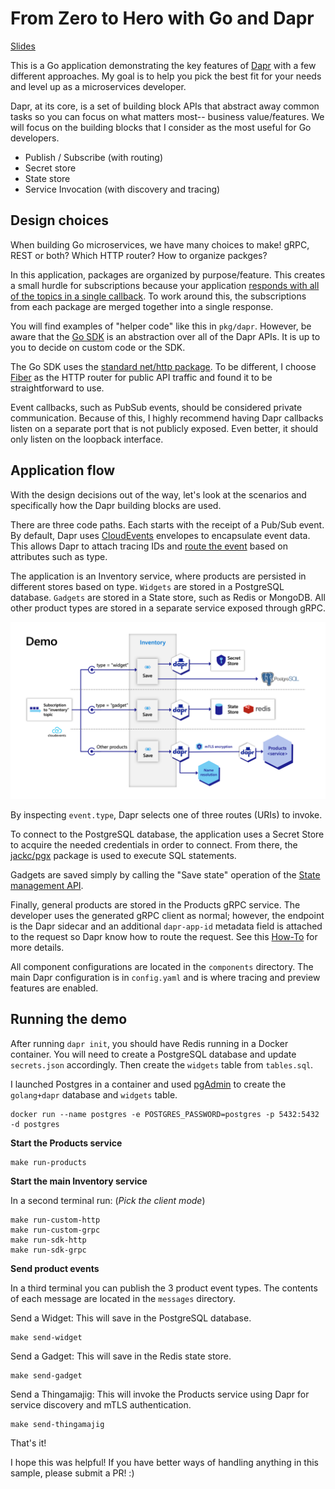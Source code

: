 # From Zero to Hero with Go and Dapr

[Slides](slides.pdf)

This is a Go application demonstrating the key features of [Dapr](https://dapr.io) with a few different approaches. My goal is to help you pick the best fit for your needs and level up as a microservices developer.

Dapr, at its core, is a set of building block APIs that abstract away common tasks so you can focus on what matters most-- business value/features. We will focus on the building blocks that I consider as the most useful for Go developers.

* Publish / Subscribe (with routing)
* Secret store
* State store
* Service Invocation (with discovery and tracing)

## Design choices

When building Go microservices, we have many choices to make! gRPC, REST or both? Which HTTP router? How to organize packges?

In this application, packages are organized by purpose/feature. This creates a small hurdle for subscriptions because your application [responds with all of the topics in a single callback](https://docs.dapr.io/developing-applications/building-blocks/pubsub/howto-publish-subscribe/#step-2-subscribe-to-topics). To work around this, the subscriptions from each package are merged together into a single response.

You will find examples of "helper code" like this in `pkg/dapr`. However, be aware that the [Go SDK](https://github.com/dapr/go-sdk) is an abstraction over all of the Dapr APIs. It is up to you to decide on custom code or the SDK.

The Go SDK uses the [standard net/http package](https://pkg.go.dev/net/http). To be different, I choose [Fiber](https://gofiber.io/) as the HTTP router for public API traffic and found it to be straightforward to use.

Event callbacks, such as PubSub events, should be considered private communication. Because of this, I highly recommend having Dapr callbacks listen on a separate port that is not publicly exposed. Even better, it should only listen on the loopback interface.

## Application flow

With the design decisions out of the way, let's look at the scenarios and specifically how the Dapr building blocks are used.

There are three code paths. Each starts with the receipt of a Pub/Sub event. By default, Dapr uses [CloudEvents](https://cloudevents.io/) envelopes to encapsulate event data. This allows Dapr to attach tracing IDs and [route the event](https://docs.dapr.io/developing-applications/building-blocks/pubsub/howto-route-messages/) based on attributes such as type.

The application is an Inventory service, where products are persisted in different stores based on type. `Widgets` are stored in a PostgreSQL database. `Gadgets` are stored in a State store, such as Redis or MongoDB. All other product types are stored in a separate service exposed through gRPC.

![Demo diagram](demo.png)

By inspecting `event.type`, Dapr selects one of three routes (URIs) to invoke.

To connect to the PostgreSQL database, the application uses a Secret Store to acquire the needed credentials in order to connect. From there, the [jackc/pgx](https://github.com/jackc/pgx) package is used to execute SQL statements.

Gadgets are saved simply by calling the "Save state" operation of the [State management API](https://docs.dapr.io/reference/api/state_api/).

Finally, general products are stored in the Products gRPC service. The developer uses the generated gRPC client as normal; however, the endpoint is the Dapr sidecar and an additional `dapr-app-id` metadata field is attached to the request so Dapr know how to route the request. See this [How-To](https://docs.dapr.io/developing-applications/building-blocks/service-invocation/howto-invoke-services-grpc/) for more details.

All component configurations are located in the `components` directory. The main Dapr configuration is in `config.yaml` and is where tracing and preview features are enabled.

## Running the demo

After running `dapr init`, you should have Redis running in a Docker container. You will need to create a PostgreSQL database and update `secrets.json` accordingly. Then create the `widgets` table from `tables.sql`.

I launched Postgres in a container and used [pgAdmin](https://www.pgadmin.org) to create the `golang+dapr` database and `widgets` table.

```shell
docker run --name postgres -e POSTGRES_PASSWORD=postgres -p 5432:5432 -d postgres
```

**Start the Products service**

```shell
make run-products
```

**Start the main Inventory service**

In a second terminal run: (_Pick the client mode_)

```shell
make run-custom-http
make run-custom-grpc
make run-sdk-http
make run-sdk-grpc
```

**Send product events**

In a third terminal you can publish the 3 product event types. The contents of each message are located in the `messages` directory.

Send a Widget: This will save in the PostgreSQL database.

```shell
make send-widget
```

Send a Gadget: This will save in the Redis state store.

```shell
make send-gadget
```

Send a Thingamajig: This will invoke the Products service using Dapr for service discovery and mTLS authentication.

```shell
make send-thingamajig
```

That's it!

I hope this was helpful! If you have better ways of handling anything in this sample, please submit a PR! :)
